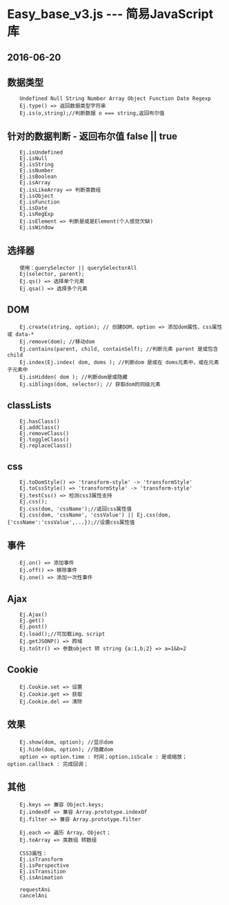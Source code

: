 # Easy_base_v3.js --- 简易JavaScript库
## 2016-06-20

## 数据类型
		Undefined Null String Number Array Object Function Date Regexp
		Ej.type() => 返回数据类型字符串
		Ej.is(o,string);//判断数据 o === string,返回布尔值 

## 针对的数据判断 - 返回布尔值 false || true
		Ej.isUndefined
		Ej.isNull
		Ej.isString
		Ej.isNumber
		Ej.isBoolean
		Ej.isArray
		Ej.isLikeArray => 判断类数组
		Ej.isObject
		Ej.isFunction
		Ej.isDate
		Ej.isRegExp
		Ej.isElement => 判断是或是Element(个人感觉欠缺)
		Ej.isWindow

## 选择器
		使用：querySelector || querySelectorAll
		Ej(selector, parent);
		Ej.qs() => 选择单个元素
		Ej.qsa() => 选择多个元素

## DOM
		Ej.create(string, option); // 创建DOM，option => 添加dom属性、css属性 或 data-*
		Ej.remove(dom); //移动dom
		Ej.contains(parent, child, containSelf); //判断元素 parent 是或包含 child
		Ej.index(Ej.index( dom, doms ); //判断dom 是或在 doms元素中，或在元素 子元素中
		Ej.isHidden( dom ); //判断dom是或隐藏
		Ej.siblings(dom, selector); // 获取dom的同级元素

## classLists
		Ej.hasClass()
		Ej.addClass()
		Ej.removeClass()
		Ej.toggleClass()
		Ej.replaceClass()

## css
		Ej.toDomStyle() => 'transform-style' -> 'transformStyle'
		Ej.toCssStyle() => 'transformStyle' -> 'transform-style'
		Ej.testCss() => 检测css3属性支持 
		Ej.css();
		Ej.css(dom, 'cssName');//返回css属性值
		Ej.css(dom, 'cssName', 'cssValue') || Ej.css(dom, {'cssName':'cssValue',...});//设置css属性值

## 事件
		Ej.on() => 添加事件
		Ej.off() => 移除事件
		Ej.one() => 添加一次性事件

## Ajax
		Ej.Ajax() 
		Ej.get()
		Ej.post()
		Ej.load();//可加载img、script
		Ej.getJSONP() => 跨域
		Ej.toStr() => 参数object 转 string {a:1,b;2} => a=1&b=2

## Cookie
		Ej.Cookie.set => 设置
		Ej.Cookie.get => 获取
		Ej.Cookie.del => 清除

## 效果
		Ej.show(dom, option); //显示dom
		Ej.hide(dom, option); //隐藏dom
		option => option.time : 时间；option.isScale : 是或缩放；option.callback : 完成回调；

## 其他
		Ej.keys => 兼容 Object.keys;
		Ej.indexOf => 兼容 Array.prototype.indexOf
		Ej.filter => 兼容 Array.prototype.filter

		Ej.each => 遍历 Array、Object；
		Ej.toArray => 类数组 转数组

		CSS3属性：
		Ej.isTransform 
		Ej.isPerspective
		Ej.isTransition
		Ej.isAnimation

		requestAni
		cancelAni



